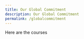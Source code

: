 ```yaml
---
title: Our Global Commitment
description: Our Global Commitment
permalink: /globalcommitment
---
```


Here are the courses
